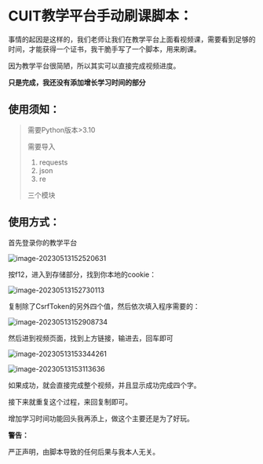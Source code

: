 # CUIT教学平台手动刷课脚本：

事情的起因是这样的，我们老师让我们在教学平台上面看视频课，需要看到足够的时间，才能获得一个证书，我干脆手写了一个脚本，用来刷课。

因为教学平台很简陋，所以其实可以直接完成视频进度。

**只是完成，我还没有添加增长学习时间的部分**

## 使用须知：

> 需要Python版本>3.10
>
> 需要导入
>
> 1.  requests
> 2. json
> 3. re
>
> 三个模块

## 使用方式：

首先登录你的教学平台

![image-20230513152520631](https://cdn.jsdelivr.net/gh/Ho1L0w-By/Picturebed@main/img/image-20230513152520631.png)

按f12，进入到存储部分，找到你本地的cookie：

![image-20230513152730113](https://cdn.jsdelivr.net/gh/Ho1L0w-By/Picturebed@main/img/image-20230513152730113.png)

复制除了CsrfToken的另外四个值，然后依次填入程序需要的：

![image-20230513152908734](https://cdn.jsdelivr.net/gh/Ho1L0w-By/Picturebed@main/img/image-20230513152908734.png)

然后进到视频页面，找到上方链接，输进去，回车即可

![image-20230513153344261](https://cdn.jsdelivr.net/gh/Ho1L0w-By/Picturebed@main/img/image-20230513153344261.png)

![image-20230513153113636](https://cdn.jsdelivr.net/gh/Ho1L0w-By/Picturebed@main/img/image-20230513153113636.png)

如果成功，就会直接完成整个视频，并且显示成功完成四个字。

接下来就重复这个过程，来回复制即可。

增加学习时间功能回头我再添上，做这个主要还是为了好玩。

**警告：**

严正声明，由脚本导致的任何后果与我本人无关。

